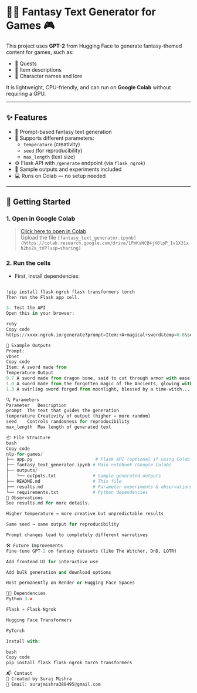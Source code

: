 # 🧙‍♂️ Fantasy Text Generator for Games 🎮

This project uses **GPT-2** from Hugging Face to generate fantasy-themed content for games, such as:

- 🧾 Quests
- 🧱 Item descriptions
- 🧍 Character names and lore

It is lightweight, CPU-friendly, and can run on **Google Colab** without requiring a GPU.

---

## ✨ Features

- 🔮 Prompt-based fantasy text generation
- 🧪 Supports different parameters:
  - `temperature` (creativity)
  - `seed` (for reproducibility)
  - `max_length` (text size)
- ⚙️ Flask API with `/generate` endpoint (via `flask_ngrok`)
- 📂 Sample outputs and experiments included
- 💻 Runs on Colab — no setup needed

---

## 🚀 Getting Started

### 1. Open in Google Colab

> [Click here to open in Colab](https://colab.research.google.com/)  
> Upload the file `[fantasy_text_generator.ipynb](https://colab.research.google.com/drive/1PmKsNCB4jK8lpP_Iv1X31xh2bsZx_tVP?usp=sharing)`

### 2. Run the cells

- First, install dependencies:
  
```python

!pip install flask-ngrok flask transformers torch
Then run the Flask app cell.

3. Test the API
Open this in your browser:

ruby
Copy code
https://xxxx.ngrok.io/generate?prompt=Item:+A+magical+sword&temp=0.8&seed=42

🧪 Example Outputs
Prompt:
vbnet
Copy code
Item: A sword made from
Temperature	Output
0.7	A sword made from dragon bone, said to cut through armor with ease...
1.0	A sword made from the forgotten magic of the Ancients, glowing with red light...
1.3	A swirling sword forged from moonlight, blessed by a time-witch...

🔍 Parameters
Parameter	Description
prompt	The text that guides the generation
temperature	Creativity of output (higher = more random)
seed	Controls randomness for reproducibility
max_length	Max length of generated text

📦 File Structure
bash
Copy code
nlp-for-games/
├── app.py                        # Flask API (optional if using Colab only)
├── fantasy_text_generator.ipynb # Main notebook (Google Colab)
├── outputs/
│   └── outputs.txt              # Sample generated outputs
├── README.md                    # This file
├── results.md                   # Parameter experiments & observations
└── requirements.txt             # Python dependencies
🧠 Observations
See results.md for more details.

Higher temperature → more creative but unpredictable results

Same seed → same output for reproducibility

Prompt changes lead to completely different narratives

🛠️ Future Improvements
Fine-tune GPT-2 on fantasy datasets (like The Witcher, DnD, LOTR)

Add frontend UI for interactive use

Add bulk generation and download options

Host permanently on Render or Hugging Face Spaces

🧑‍💻 Dependencies
Python 3.x

Flask + Flask-Ngrok

Hugging Face Transformers

PyTorch

Install with:

bash
Copy code
pip install flask flask-ngrok torch transformers

📬 Contact
👤 Created by Suraj Mishra
📧 Email: surajmishra388495@gmail.com
